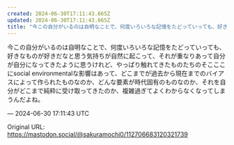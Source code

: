 ```yaml
---
created: 2024-06-30T17:11:43.665Z
updated: 2024-06-30T17:11:43.665Z
title: "今この自分がいるのは自明なことで、何度いろいろな記憶をたどっていっても、好きなも[...]"
---
```


<p>今この自分がいるのは自明なことで、何度いろいろな記憶をたどっていっても、好きなものが好きだなと思う気持ちが自然に起こって、それが重なりあって自分が自分になってきたように思うけれど、やっぱり触れてきたものたちのそこここにsocial environmentalな影響はあって、どこまでが過去から現在までのバイアスによって作られたものなのか、どんな要素が時代固有のものなのか、それを自分がどこまで純粋に受け取ってきたのか、複雑過ぎてよくわからなくなってしまうんだよね。</p>

&mdash; 2024-06-30 17:11:43 UTC

Original URL: https://mastodon.social/@sakuramochi0/112706683120321739
